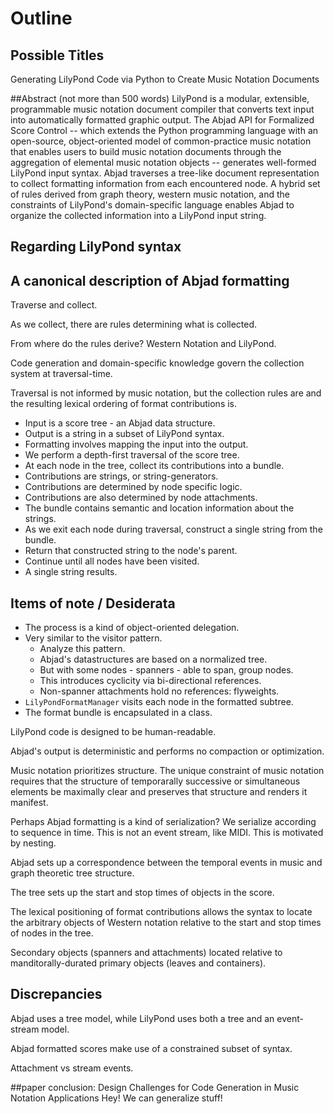 # Outline

## Possible Titles
Generating LilyPond Code via Python to Create Music Notation Documents

##Abstract (not more than 500 words)
LilyPond is a modular, extensible, programmable music notation document compiler that converts text input into automatically formatted graphic output. The Abjad API for Formalized Score Control -- which extends the Python programming language with an open-source, object-oriented model of common-practice music notation that enables users to build music notation documents through the aggregation of elemental music notation objects -- generates well-formed LilyPond input syntax. Abjad traverses a tree-like document representation to collect formatting information from each encountered node. A hybrid set of rules derived from graph theory, western music notation, and the constraints of LilyPond's domain-specific language enables Abjad to organize the collected information into a LilyPond input string.

## Regarding LilyPond syntax



## A canonical description of Abjad formatting

Traverse and collect.

As we collect, there are rules determining what is collected.

From where do the rules derive? Western Notation and LilyPond.

Code generation and domain-specific knowledge govern the collection system at traversal-time.

Traversal is not informed by music notation, but the collection rules are and the resulting lexical ordering of format contributions is.

- Input is a score tree - an Abjad data structure.
- Output is a string in a subset of LilyPond syntax.
- Formatting involves mapping the input into the output.
- We perform a depth-first traversal of the score tree.
- At each node in the tree, collect its contributions into a bundle.
- Contributions are strings, or string-generators.
- Contributions are determined by node specific logic.
- Contributions are also determined by node attachments.
- The bundle contains semantic and location information about the strings.
- As we exit each node during traversal, construct a single string from the bundle.
- Return that constructed string to the node's parent.
- Continue until all nodes have been visited.
- A single string results.

## Items of note / Desiderata

- The process is a kind of object-oriented delegation.
- Very similar to the visitor pattern.
  - Analyze this pattern.
  - Abjad's datastructures are based on a normalized tree.
  - But with some nodes - spanners - able to span, group nodes.
  - This introduces cyclicity via bi-directional references.
  - Non-spanner attachments hold no references: flyweights.
- `LilyPondFormatManager` visits each node in the formatted subtree.
- The format bundle is encapsulated in a class.

LilyPond code is designed to be human-readable.

Abjad's output is deterministic and performs no compaction or optimization.

Music notation prioritizes structure. The unique constraint of music notation requires that the structure of temporarally successive or simultaneous elements be maximally clear and preserves that structure and renders it manifest.

Perhaps Abjad formatting is a kind of serialization? We serialize according to sequence in time. This is not an event stream, like MIDI. This is motivated by nesting.

Abjad sets up a correspondence between the temporal events in music and graph theoretic tree structure.

The tree sets up the start and stop times of objects in the score.

The lexical positioning of format contributions allows the syntax to locate the arbitrary objects of Western notation relative to the start and stop times of nodes in the tree.

Secondary objects (spanners and attachments) located relative to manditorally-durated primary objects (leaves and containers).

## Discrepancies

Abjad uses a tree model, while LilyPond uses both a tree and an event-stream model.

Abjad formatted scores make use of a constrained subset of syntax.

Attachment vs stream events.

##paper conclusion: Design Challenges for Code Generation in Music Notation Applications
Hey! We can generalize stuff!
